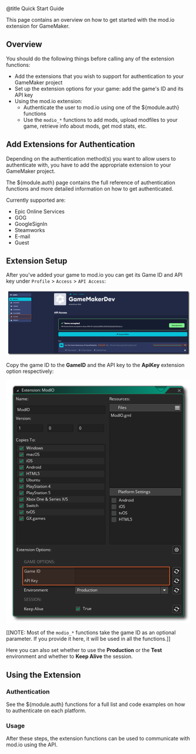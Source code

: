 @title Quick Start Guide

This page contains an overview on how to get started with the mod.io extension for GameMaker.

## Overview

You should do the following things before calling any of the extension functions: 

* Add the extensions that you wish to support for authentication to your GameMaker project
* Set up the extension options for your game: add the game's ID and its API key
* Using the mod.io extension: 
  * Authenticate the user to mod.io using one of the ${module.auth} functions
  * Use the `modio_*` functions to add mods, upload modfiles to your game, retrieve info about mods, get mod stats, etc.

## Add Extensions for Authentication

Depending on the authentication method(s) you want to allow users to authenticate with, you have to add the appropriate extension to your GameMaker project.

The ${module.auth} page contains the full reference of authentication functions and more detailed information on how to get authenticated.

Currently supported are: 

* Epic Online Services
* GOG
* GoogleSignIn
* Steamworks
* E-mail
* Guest

## Extension Setup

After you've added your game to mod.io you can get its Game ID and API key under `Profile` > `Access` > `API Access`: 

![mod.io Game ID and API Key](assets/modio_gameid_apikey.png)

Copy the game ID to the **GameID** and the API key to the **ApiKey** extension option respectively: 

![Game ID and API Key Extension Options](assets/gm_gameid_apikey.png)

[[NOTE: Most of the `modio_*` functions take the game ID as an optional parameter. If you provide it here, it will be used in all the functions.]]

Here you can also set whether to use the **Production** or the **Test** environment and whether to **Keep Alive** the session.

## Using the Extension

### Authentication

See the ${module.auth} functions for a full list and code examples on how to authenticate on each platform.

### Usage

After these steps, the extension functions can be used to communicate with mod.io using the API.